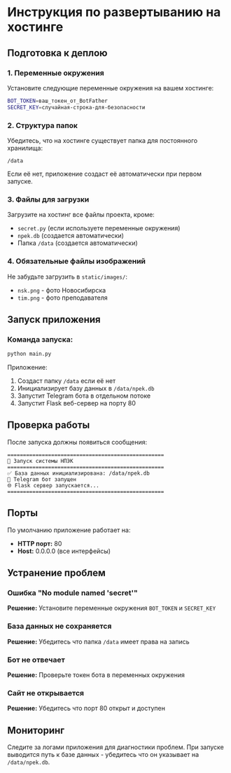 # Инструкция по развертыванию на хостинге

## Подготовка к деплою

### 1. Переменные окружения

Установите следующие переменные окружения на вашем хостинге:

```bash
BOT_TOKEN=ваш_токен_от_BotFather
SECRET_KEY=случайная-строка-для-безопасности
```

### 2. Структура папок

Убедитесь, что на хостинге существует папка для постоянного хранилища:
```
/data
```

Если её нет, приложение создаст её автоматически при первом запуске.

### 3. Файлы для загрузки

Загрузите на хостинг все файлы проекта, кроме:
- `secret.py` (если используете переменные окружения)
- `npek.db` (создается автоматически)
- Папка `/data` (создается автоматически)

### 4. Обязательные файлы изображений

Не забудьте загрузить в `static/images/`:
- `nsk.png` - фото Новосибирска
- `tim.png` - фото преподавателя

## Запуск приложения

### Команда запуска:
```bash
python main.py
```

Приложение:
1. Создаст папку `/data` если её нет
2. Инициализирует базу данных в `/data/npek.db`
3. Запустит Telegram бота в отдельном потоке
4. Запустит Flask веб-сервер на порту 80

## Проверка работы

После запуска должны появиться сообщения:
```
==================================================
🚀 Запуск системы НПЭК
==================================================
✅ База данных инициализирована: /data/npek.db
🤖 Telegram бот запущен
🌐 Flask сервер запускается...
==================================================
```

## Порты

По умолчанию приложение работает на:
- **HTTP порт:** 80
- **Host:** 0.0.0.0 (все интерфейсы)

## Устранение проблем

### Ошибка "No module named 'secret'"
**Решение:** Установите переменные окружения `BOT_TOKEN` и `SECRET_KEY`

### База данных не сохраняется
**Решение:** Убедитесь что папка `/data` имеет права на запись

### Бот не отвечает
**Решение:** Проверьте токен бота в переменных окружения

### Сайт не открывается
**Решение:** Убедитесь что порт 80 открыт и доступен

## Мониторинг

Следите за логами приложения для диагностики проблем. При запуске выводится путь к базе данных - убедитесь что он указывает на `/data/npek.db`.

